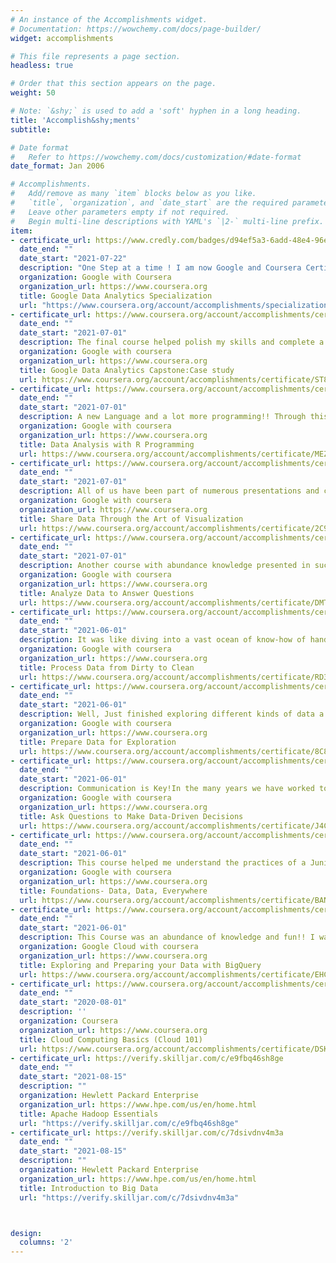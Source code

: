 ```yaml
---
# An instance of the Accomplishments widget.
# Documentation: https://wowchemy.com/docs/page-builder/
widget: accomplishments

# This file represents a page section.
headless: true

# Order that this section appears on the page.
weight: 50

# Note: `&shy;` is used to add a 'soft' hyphen in a long heading.
title: 'Accomplish&shy;ments'
subtitle:

# Date format
#   Refer to https://wowchemy.com/docs/customization/#date-format
date_format: Jan 2006

# Accomplishments.
#   Add/remove as many `item` blocks below as you like.
#   `title`, `organization`, and `date_start` are the required parameters.
#   Leave other parameters empty if not required.
#   Begin multi-line descriptions with YAML's `|2-` multi-line prefix.
item:
- certificate_url: https://www.credly.com/badges/d94ef5a3-6add-48e4-96e1-555a4bc5ed39?source=linked_in_profile
  date_end: ""
  date_start: "2021-07-22"
  description: "One Step at a time ! I am now Google and Coursera Certified in Data Analytics for entry-level positions . Thanks to Grow with Google for this Amazing Opportunity to improve and grow our skillset!! "
  organization: Google with Coursera
  organization_url: https://www.coursera.org
  title: Google Data Analytics Specialization
  url: "https://www.coursera.org/account/accomplishments/specialization/certificate/LFZUZA9LLJAJ"
- certificate_url: https://www.coursera.org/account/accomplishments/certificate/ST8PJWCD58YU
  date_end: ""
  date_start: "2021-07-01"
  description: The final course helped polish my skills and complete a Case Study where I applied all the skills I gained throughout the past set of courses.
  organization: Google with coursera
  organization_url: https://www.coursera.org
  title: Google Data Analytics Capstone:Case study
  url: https://www.coursera.org/account/accomplishments/certificate/ST8PJWCD58YU
- certificate_url: https://www.coursera.org/account/accomplishments/certificate/MEZ4XZYDA23F
  date_end: ""
  date_start: "2021-07-01"
  description: A new Language and a lot more programming!! Through this course I was able to understand the various data structures available within R , be part of several hands-on activities on RStudio and work with R Packages ( core tidyverse packages, here, skimr, Janitor), R functions, .rmd files, Import CRAN packages, Clean and Visualize data frames and tibbles using R, format, document and report using R markdown. This was only the first step and there is a long way to go coding in R!
  organization: Google with coursera
  organization_url: https://www.coursera.org
  title: Data Analysis with R Programming
  url: https://www.coursera.org/account/accomplishments/certificate/MEZ4XZYDA23F
- certificate_url: https://www.coursera.org/account/accomplishments/certificate/2C9Q5XP75SWA
  date_end: ""
  date_start: "2021-07-01"
  description: All of us have been part of numerous presentations and can many of them have had a clear impact on us while others have taken a while to make sense. This particular course describes data visualization and its presentation is an intersection between analysis and an art ; it indeed is!! The course helps emphasize the importance of presenting a visual well to make it impactful and understand all the efforts that goes behind it . We studied about different frameworks of data visualization, Design Principles, Possible graphs/charts and need for static or dynamic visuals one could use in different scenarios, the difference between correlation and causation ,Design Thinking, hands-on activities working with spreadsheets and Tableau, created dashboards, created and analyzed slide decks , worked on best practices required for effective presentation and how to prepare ourselves for QA's and handling objections, if any, at the end of our presentation.
  organization: Google with coursera
  organization_url: https://www.coursera.org
  title: Share Data Through the Art of Visualization
  url: https://www.coursera.org/account/accomplishments/certificate/2C9Q5XP75SWA
- certificate_url: https://www.coursera.org/account/accomplishments/certificate/DMTPWXR97PGL
  date_end: ""
  date_start: "2021-07-01"
  description: Another course with abundance knowledge presented in such simple terms and methodologies by Google and Coursera! The importance of very simple functionalities such as SORT and Filter in the world of Analysis is clearly depicted. I was able to learn in detail trough hands-on activities on spreadsheets and public data sets on google cloud - Big Query the following - importance of data formatting , data validation, conditional formatting, Data aggregation functions such as VLOOKUP , the massive ability of JOIN operations, write complex subqueries to simplify large datasets, perform data calculations through summary tables and temporary tables using various functionalities.
  organization: Google with coursera
  organization_url: https://www.coursera.org
  title: Analyze Data to Answer Questions
  url: https://www.coursera.org/account/accomplishments/certificate/DMTPWXR97PGL
- certificate_url: https://www.coursera.org/account/accomplishments/certificate/RD3DZVTRTFQL
  date_end: ""
  date_start: "2021-06-01"
  description: It was like diving into a vast ocean of know-how of handling dirty data and transform it into a data of quality ! The course dealt with various types of dirty data an analyst could encounter, the problems and pitfalls that might result and best methods to handle them. The various tools available to clean data on spreadsheets and SQL, data verification and reporting, importance of maintaining changelogs are few of the very interesting and extremely useful topics that were covered. Halfway there !! 
  organization: Google with coursera
  organization_url: https://www.coursera.org
  title: Process Data from Dirty to Clean
  url: https://www.coursera.org/account/accomplishments/certificate/RD3DZVTRTFQL
- certificate_url: https://www.coursera.org/account/accomplishments/certificate/8C8HCJR2DSB7
  date_end: ""
  date_start: "2021-06-01"
  description: Well, Just finished exploring different kinds of data a Data Analyst encounters and several methods of how the data is handled with care! I got to explore various datasets using spreadsheets and SQL on the BigQuery platform, hands-on experience working with different data types and formats, sneak-a-peek into Data Modeling, perform data transformation on datasets, understand data bias and how to avoid them, Data ethics, Data privacy, importance of data organization and data protection. 
  organization: Google with coursera
  organization_url: https://www.coursera.org
  title: Prepare Data for Exploration
  url: https://www.coursera.org/account/accomplishments/certificate/8C8HCJR2DSB7
- certificate_url: https://www.coursera.org/account/accomplishments/certificate/J4CMVTLJAKRZ
  date_end: ""
  date_start: "2021-06-01"
  description: Communication is Key!In the many years we have worked towards our careers we have encountered many situations where the importance of communication is talked about !! The past few days through the course , I was able to understand how an effective question and communication play a key role at work. Asking the right questions, in the right way to obtain the clear and concise data that we need for the smooth working of the project at hand, Identifying key stakeholders, understanding clients and their goals, setting stakeholder expectations, communications skills, teamwork skills, working with spreadsheets to clean, process and visualize data, understand structured thinking are few of the many things I am now trained for. The final Course quiz was extremely fun with real-life scenario based questions. I cannot wait to explore more of what is in store in the next few folds....Curious !!!!
  organization: Google with coursera
  organization_url: https://www.coursera.org
  title: Ask Questions to Make Data-Driven Decisions
  url: https://www.coursera.org/account/accomplishments/certificate/J4CMVTLJAKRZ
- certificate_url: https://www.coursera.org/account/accomplishments/certificate/BAN5XLCSNDMZ
  date_end: ""
  date_start: "2021-06-01"
  description: This course helped me understand the practices of a Junior data Analyst in their day-to-day job, their key skills of data cleaning, data analysis, data visualization and work with tools such as spreadsheets, tableau and better understand SQL and R. 
  organization: Google with coursera
  organization_url: https://www.coursera.org
  title: Foundations- Data, Data, Everywhere
  url: https://www.coursera.org/account/accomplishments/certificate/BAN5XLCSNDMZ
- certificate_url: https://www.coursera.org/account/accomplishments/certificate/EHCXH2PS3L89
  date_end: ""
  date_start: "2021-06-01"
  description: This Course was an abundance of knowledge and fun!! I was abled to glean knowledge with Big Query- SQL and public data sets available on Google Cloud Platform and understand the importance of data insights and data preparation. I had hands on experience through Labs where I was able to build data transformation pipeline using GCP tools such as Data Prep and Data fusion. Understanding data flows, recipes, Jobs and exploring various ways a data can be interpreted will help me grow with my passion of working with data! Looking forward to learn a lot more in the coming weeks!!
  organization: Google Cloud with coursera
  organization_url: https://www.coursera.org
  title: Exploring and Preparing your Data with BigQuery
  url: https://www.coursera.org/account/accomplishments/certificate/EHCXH2PS3L89
- certificate_url: https://www.coursera.org/account/accomplishments/certificate/DSKL598CYT4G
  date_end: ""
  date_start: "2020-08-01"
  description: ''
  organization: Coursera
  organization_url: https://www.coursera.org
  title: Cloud Computing Basics (Cloud 101)
  url: https://www.coursera.org/account/accomplishments/certificate/DSKL598CYT4G
- certificate_url: https://verify.skilljar.com/c/e9fbq46sh8ge
  date_end: ""
  date_start: "2021-08-15"
  description: ""
  organization: Hewlett Packard Enterprise
  organization_url: https://www.hpe.com/us/en/home.html
  title: Apache Hadoop Essentials
  url: "https://verify.skilljar.com/c/e9fbq46sh8ge"
- certificate_url: https://verify.skilljar.com/c/7dsivdnv4m3a
  date_end: ""
  date_start: "2021-08-15"
  description: ""
  organization: Hewlett Packard Enterprise
  organization_url: https://www.hpe.com/us/en/home.html
  title: Introduction to Big Data
  url: "https://verify.skilljar.com/c/7dsivdnv4m3a"



design:
  columns: '2' 
---
```

